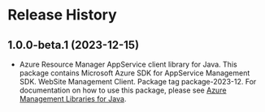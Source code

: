 # Release History

## 1.0.0-beta.1 (2023-12-15)

- Azure Resource Manager AppService client library for Java. This package contains Microsoft Azure SDK for AppService Management SDK. WebSite Management Client. Package tag package-2023-12. For documentation on how to use this package, please see [Azure Management Libraries for Java](https://aka.ms/azsdk/java/mgmt).
